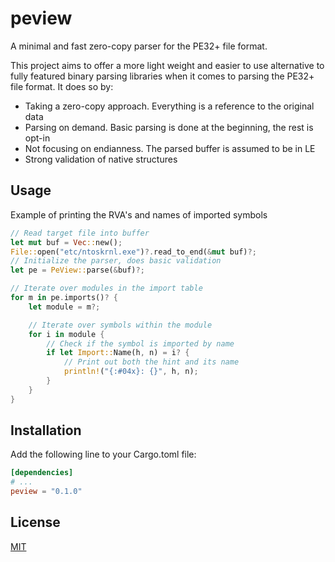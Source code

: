 # peview

A minimal and fast zero-copy parser for the PE32+ file format.

This project aims to offer a more light weight and easier to use alternative to 
fully featured binary parsing libraries when it comes to parsing the PE32+ file format. It does so by:

- Taking a zero-copy approach. Everything is a reference to the original data
- Parsing on demand. Basic parsing is done at the beginning, the rest is opt-in
- Not focusing on endianness. The parsed buffer is assumed to be in LE
- Strong validation of native structures

## Usage

Example of printing the RVA's and names of imported symbols

```rust
// Read target file into buffer
let mut buf = Vec::new();
File::open("etc/ntoskrnl.exe")?.read_to_end(&mut buf)?;
// Initialize the parser, does basic validation
let pe = PeView::parse(&buf)?;

// Iterate over modules in the import table
for m in pe.imports()? {
    let module = m?;

    // Iterate over symbols within the module
    for i in module {
        // Check if the symbol is imported by name
        if let Import::Name(h, n) = i? {
            // Print out both the hint and its name
            println!("{:#04x}: {}", h, n);
        }
    }
}

```
## Installation

Add the following line to your Cargo.toml file:

```toml
[dependencies]
# ...
peview = "0.1.0"
```

## License

[MIT](https://choosealicense.com/licenses/mit/)
